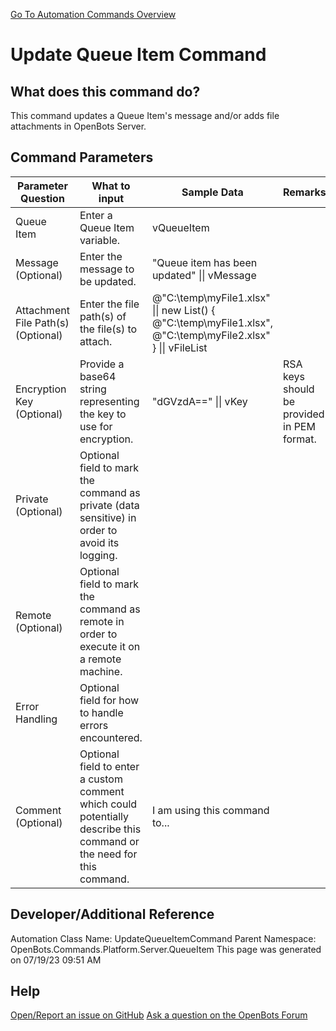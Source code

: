 <!--TITLE: Update Queue Item Command -->
<!-- SUBTITLE: a command in the Platform Commands\Server\Queue Item group. -->
[Go To Automation Commands Overview](/automation-commands)


# Update Queue Item Command


## What does this command do?
This command updates a Queue Item's message and/or adds file attachments in OpenBots Server.


## Command Parameters
| Parameter Question   	| What to input  	|  Sample Data 	| Remarks  	|
| ---                    | ---               | ---           | ---       |
|Queue Item|Enter a Queue Item variable.|vQueueItem||
|Message (Optional)|Enter the message to be updated.|"Queue item has been updated" \|\| vMessage||
|Attachment File Path(s) (Optional)|Enter the file path(s) of the file(s) to attach.|@"C:\temp\myFile1.xlsx" \|\| new List<string>() { @"C:\temp\myFile1.xlsx", @"C:\temp\myFile2.xlsx" } \|\| vFileList||
|Encryption Key (Optional)|Provide a base64 string representing the key to use for encryption.|"dGVzdA==" \|\| vKey|RSA keys should be provided in PEM format.|
|Private (Optional)|Optional field to mark the command as private (data sensitive) in order to avoid its logging.|||
|Remote (Optional)|Optional field to mark the command as remote in order to execute it on a remote machine.|||
|Error Handling|Optional field for how to handle errors encountered.|||
|Comment (Optional)|Optional field to enter a custom comment which could potentially describe this command or the need for this command.|I am using this command to...||


## Developer/Additional Reference
Automation Class Name: UpdateQueueItemCommand
Parent Namespace: OpenBots.Commands.Platform.Server.QueueItem
This page was generated on 07/19/23 09:51 AM


## Help
[Open/Report an issue on GitHub](https://github.com/OpenBotsAI/OpenBots.Studio/issues/new)
[Ask a question on the OpenBots Forum](https://openbots.ai/forums/)
